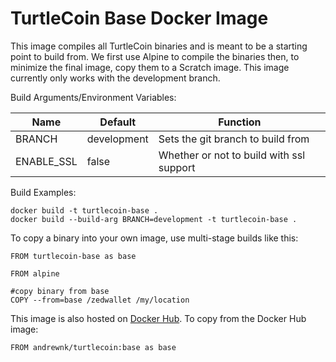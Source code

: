 # TurtleCoin Base Docker Image

This image compiles all TurtleCoin binaries and is meant to be a starting point to build from. We first use Alpine to compile the binaries then, to minimize the final image, copy them to a Scratch image. This image currently only works with the development branch.

Build Arguments/Environment Variables:

| Name | Default | Function |
| --- | --- | --- |
| BRANCH | development | Sets the git branch to build from |
| ENABLE_SSL | false | Whether or not to build with ssl support |

Build Examples:
```
docker build -t turtlecoin-base .
docker build --build-arg BRANCH=development -t turtlecoin-base .
```

To copy a binary into your own image, use multi-stage builds like this:
```
FROM turtlecoin-base as base

FROM alpine

#copy binary from base
COPY --from=base /zedwallet /my/location
```

This image is also hosted on [Docker Hub](https://cloud.docker.com/u/andrewnk/repository/docker/andrewnk/turtlecoin). To copy from the Docker Hub image:

```
FROM andrewnk/turtlecoin:base as base
```
